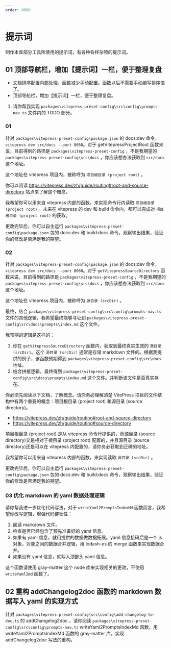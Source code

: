 ```yaml
---
order: 8000
---
```


# 提示词

制作本库部分工具所使用的提示词，有各种各样杂项的提示词。

## 01 顶部导航栏，增加【提示词】一栏，便于整理复盘

- 文档排序配置内部处理，函数减少手动配置。函数以后不需要手动编写排序值了。
- 顶部导航栏，增加【提示词】一栏，便于整理复盘。

1. 请你帮我实现 `packages\vitepress-preset-config\src\config\prompts-nav.ts` 文件内的 TODO 部分。

### 01

针对 `packages\vitepress-preset-config\package.json` 的 docs:dev 命令，`vitepress dev src/docs --port 8080`。对于 getVitepressProjectRoot 函数来说，目前得到的路径是 `packages\vitepress-preset-config` ，不是我期望的 `packages\vitepress-preset-config\src\docs` ，你应该想办法获取到 `src/docs` 这个地址。

这个地址在 vitepress 项目内，被称呼为 `项目根目录 (project root)` 。

你可以阅读 https://vitepress.dev/zh/guide/routing#root-and-source-directory 站点来了解这个概念。

我希望你可以用来自 vitepress 内部的函数，来实现命令行内读取 `项目根目录 (project root)` 。未来在 vitepress 的 dev 和 build 命令内，都可以完成对 `项目根目录 (project root)` 的获取。

更改完毕后，你可以自主运行 `packages\vitepress-preset-config\package.json` 包的 docs:dev 和 build:docs 命令，观察输出结果，验证你的修改是否满足我的期望。

### 02

针对 `packages\vitepress-preset-config\package.json` 的 docs:dev 命令，`vitepress dev src/docs --port 8080`。对于 `getVitepressSourceDirectory` 函数来说，目前得到的路径是 `packages\vitepress-preset-config` ，不是我期望的 `packages\vitepress-preset-config\src\docs` ，你应该想办法获取到 `src/docs` 这个地址。

这个地址在 vitepress 项目内，被称呼为 `源目录 (srcDir)` 。

最终，结合 `packages\vitepress-preset-config\src\config\prompts-nav.ts` 文件的其他逻辑，我希望最终能够寻址到 `packages\vitepress-preset-config\src\docs\prompts\index.md` 这个文件。

我预期的逻辑是这样的：

1. 你在 `getVitepressSourceDirectory` 函数内，获取到最终真实生效的 `源目录 (srcDir)`。这个 `源目录 (srcDir)` 通常是存储 markdown 文件的。根据我提供的例子，该函数预期得到 `packages\vitepress-preset-config\src\docs` 地址。
2. 结合拼接逻辑，最终得到 `packages\vitepress-preset-config\src\docs\prompts\index.md` 这个文件。并判断该文件是否真实存在。

你必须先阅读以下文档，了解概念。请你务必理解清楚 VitePress 项目的文件结构中有两个重要的概念：项目根目录 (project root) 和源目录 (source directory)。

- https://vitepress.dev/zh/guide/routing#root-and-source-directory
- https://vitepress.dev/zh/guide/routing#source-directory

项目根目录 (project root) 是从 vitepress 命令行提供的，而源目录 (source directory)又是相对于根目录 (project root) 配置的，并且源目录 (source directory)还是可以在 vitepress 内配置的，请你务必获取到正确的地址。

我希望你可以用来自 vitepress 内部的函数，来实现读取 `源目录 (srcDir)` 。

更改完毕后，你可以自主运行 `packages\vitepress-preset-config\package.json` 包的 docs:dev 和 build:docs 命令，观察输出结果，验证你的修改是否满足我的期望。

### 03 优化 markdown 的 yaml 数据处理逻辑

请你帮我进一步优化代码写法，对于 `writeYaml2PromptsIndexMd` 函数而言，我希望你改写逻辑，增强代码健壮性：

1. 阅读 markdown 文件。
2. 检查是否已经包含了预先准备好的 yaml 信息。
3. 如果有 yaml 信息，就用提供的数据做数据拓展。yaml 信息接码后是一个 js 对象，对象之间的数据合并逻辑，用 lodash-es 的 merge 函数来实现数据合并。
4. 如果没有 yaml 信息，就写入顶部头 yaml 信息。

这个函数请使用 gray-matter 这个 node 库来实现相关的更改，不使用 `writeYaml2md` 函数了。

## 02 重构 addChangelog2doc 函数的 markdown 数据写入 yaml 的实现方式

针对 `packages\vitepress-preset-config\src\config\add-changelog-to-doc.ts` 的 addChangelog2doc ，请你阅读 `packages\vitepress-preset-config\src\config\prompts-nav.ts` writeYaml2PromptsIndexMd 函数，用 writeYaml2PromptsIndexMd 函数的 gray-matter 库，实现 addChangelog2doc 写法的重构。
